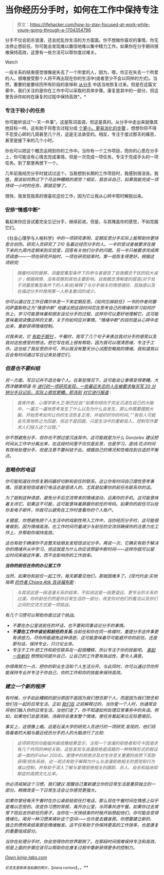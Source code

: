 # 当你经历分手时，如何在工作中保持专注

> 原文：<https://lifehacker.com/how-to-stay-focused-at-work-while-youre-going-through-a-1704354796>

分手不仅会扼杀浪漫，还会扰乱你生活的方方面面。你不想做你喜欢的事情，你无法停止想前任，你可能会发现难以置信地难以集中精力工作。如果你在分手期间很难保持高效，这里有一些方法可以帮你度过难关。

Watch

一段关系的结束感觉很像是失去了一个所爱的人，因为，嗯，你正在失去一个所爱的人。很难接受那个人将不再出现在你的生活中(或者至少不会以同样的方式)。当然，重要的是要经历所有阶段的哀悼和 [从分手](http://lifehacker.com/the-science-behind-why-breakups-suck-and-what-you-can-1460495310) 中适当地恢复过来。但是在这篇文章中，我们关注的是你在工作中可以采取的具体步骤。康复是其中的一部分，但这里告诉你如何在康复的过程中保持高效*。*

### 专注于较小的任务

你可能听说过“一天一件事”。这是陈词滥调，但这是真的。从分手中走出来就像其他目标一样。这有助于将愈合过程分成 [个更小、更易消化的步骤](http://lifehacker.com/how-can-i-turn-vague-goals-into-actionable-to-dos-5925801) 。想想你将不得不忍受心碎的几周甚至几个月，这是无法承受的。相反，专注于度过那天的痛苦，甚至是接下来的几个小时。

你也可以把这个概念运用到你的工作中。当你有一个工作项目，而你的心思在分手上，你可能没有心情去完成事情。但是一次完成一项任务。专注于完成手头的一项任务。到了那里再想下一个。

几年前我经历分手时就试过这个。当我想到长期的工作项目时，我感到很沮丧。我想，*我该如何熬过下个月这种糟糕的感觉？相反，我告诉自己，如果我能完成一项持续一小时的任务，那就足够了。*

很快，我发现我真的很喜欢这份工作，因为它让我从心碎中暂时解脱出来。

### 安排“情感中断”

看起来你应该试着完全忘记分手，继续前进。但是，与其掩盖你的感觉，不如克服它们。

《社会心理学与人格科学》[](http://spp.sagepub.com/content/early/2014/12/18/1948550614563085.abstract)*中的一项研究表明，定期反思分手实际上能帮助你更快愈合创伤。研究人员研究了 210 名最近经历分手的人。一半的受试者被要求在接下来的九周内定期来到实验室，回答有关他们分手的问题。另一半只被要求完成两项调查——一项在研究开始时，一项在研究结束时。第一组恢复得更好。根据这项研究:*

> *随着时间的推移，测量密集型条件下的参与者报告了自我概念干扰的较大减少；根据病情，没有观察到其他主要影响。自我概念清晰度的提高(对于处于测量密集型条件下的人来说)解释了与分手相关的情感侵扰、孤独感以及在描述分手时使用第一人称复数词的减少。*

*你可以通过在工作日偶尔休息一下来定期反思。《如何忘掉前任》一书的作者何塞·冈萨雷斯称之为“情感中断” 他建议把这段时间花在思考自己的情绪和学习如何疗伤上。学习可能意味着和朋友谈论分手的过程，这样你可以更好地理解它。这可能意味着阅读像这样的文章，关于你如何应对事情。“情绪中断”的目的是从心碎中走出来，重新获得情绪控制。*

*对我来说，它 [有助于期刊](http://lifehacker.com/why-you-should-keep-a-journal-and-how-to-start-yours-1547057185) 。午餐时，我写了几个句子来表达我对分手的感受以及我对这些感受的想法。把它写在纸上很有帮助，因为我可以理清思绪，专注于工作。这也给了我反思的许可，所以我没有整天分心试图忽略我的情绪。我知道我以后会有时间通过写日记来处理它们。*

### *但是也不要纠结*

*另一方面，写日记并不适合每个人。在某些情况下，这可能会让事情变得更糟。大西洋健康频道 在 [*进行的一项研究发现，一些最近失恋的人在被要求每天写 20 分钟分手日记后，实际上感觉更糟。耶洗别*](http://www.theatlantic.com/health/archive/2012/11/journaling-after-a-break-up-only-makes-things-worse/265748/) *[对它进行报道](http://jezebel.com/journaling-about-your-breakup-just-makes-it-even-worse-5964577)* *:**

> *首席作者、心理学家大卫·斯巴拉说:“如果你倾向于完全沉浸在自己的大脑中，一遍又一遍地思考发生了什么以及为什么会发生，那么你需要摆脱大脑，开始思考如何让你的生活恢复正常，并组织好你的时间。”“有些人可能会天真地称之为回避，但这不是回避。只是生活中的重新投入，控制写作要求人们投入这个过程。”*

*你不想避免分手，但你也不想过度沉迷其中。这可能就是为什么 Gonzeles 建议把时间从工作中分离出来，在这段时间里不仅仅是反思，也是学习。底线:花点时间有效地处理分手，但是注意不要纠结于此。根据自己的情况和性格找到合适的平衡点。*

### *忽略你的电话*

*你可能知道在你恢复期间最好切断和前任的联系。这让你有时间自己理性思考事情。但是发短信或者打电话总是很诱人的，尤其是如果你的前任先联系你的话。*

*为了抵制这种诱惑，避免分手后交流带来的情绪波动，远离你的手机。这可能意味着关闭它。如果这不可能，这可能意味着屏蔽你前任的号码。如果你的前任可以给你发电子邮件，你就可以避免在工作时查看你的个人账户。*

*关键是，你想避免把个人生活中的戏剧性带入工作中，当你经历分手时，这可能很难做到，因为情绪高涨。在工作时间尽量减少与前任的交流将确保你的注意力在工作上，并帮助你保持高效。*

*这也有助于确保你不会整天给朋友发短信谈论分手。再说一次，它确实有助于解决你的情绪并从中学习。但这就是为什么你应该预留中断时间——这样你就可以留出时间来做这件事，而不会影响你的工作效率。*

***当你的前任在你的办公室工作***

*当然，如果你和前任一起工作，每天都要见他们，那就困难多了。《现代约会:实地指南 [的作者 Chiara Atik 告诉福布斯](http://www.forbes.com/sites/jacquelynsmith/2013/07/17/how-to-work-with-someone-after-a-breakup/) :*

> *与其说这是一段浪漫关系的结束，不如说这是一段更遥远、更专业的关系的过渡。你的前任仍然是你日常生活的一部分，改变你对他们的看法以及你们之间的交流方式是一项挑战。*

*有几个习惯可以帮助你度过这个挑战。*

*   *不要在办公室说前任的坏话，也不要和同事谈论分手的事情。*
*   ***不要在工作中谈论和前任的关系**:当前任和你在同一栋楼时，重提分手这件事更有诱惑力。尽你所能避免这种诱惑，这可能意味着尽可能避开你的前任。还是那句话，保持专业，只讨论业务。*
*   *专注于工作:把工作和前任联系在一起很糟糕，所以专注于你的技能吧。 [拿起一些新的](http://lifehacker.com/commit-an-hour-a-day-to-improving-your-skills-at-work-1577712726) 想想如何提升自己，让自己的工作更有挑战性，更令人满意。*

*你得再努力一点，把你的职业生活和个人生活分开。与此同时，你可以通过尽你所能保持专业并专注于你自己、你的工作和你的技能来保持高效。*

### *建立一个新的程序*

*有时候，分手如此糟糕的部分原因不是因为我们想念那个人，而是因为我们想念和他们在一起的日常生活。正如 [我们在](http://lifehacker.com/how-to-banish-your-ex-from-your-digital-life-5830264) 之前解释过的，当你爱一个人时，你通常会将他们融入你的日常生活。当他们走了，你不知道如何处理日常事务中的失误。例如，如果他们总是洗碗，洗碗将会激发整个情绪，使任务看起来比实际更艰巨。*

*事实上，这很像上瘾。这是石溪大学的研究人员进行的一项研究 发现的，他们将吸毒者的大脑与最近经历分手的人的大脑进行了比较:*

> *这项研究的功能磁共振成像结果显示，注视一个浪漫的拒绝者和可卡因渴求有几个共同的神经关联。这些发现与浪漫拒绝是成瘾的一种特殊形式的假设是一致的(Fisher 2004)。爱情中的拒绝涉及对生存至关重要的皮质下奖励获得/损失系统，这一观点有助于解释为什么与浪漫拒绝相关的感觉和行为难以控制，并有助于深入了解与爱情拒绝相关的跟踪、杀人、自杀和临床抑郁症的高跨文化比率。*

*你必须戒掉这个习惯。我们建议 提醒自己重新建立你的日常生活是重获独立的一部分。稍微改变一下日常生活会让你感觉更强大。*

*如果你曾经每天午餐时在办公桌前给前任打电话，那么现在午餐时间在情感上似乎是难以忍受的。改变你习惯的常规，离开办公室，与同事共进午餐。如果你过去常常下班后去你前任的房子，当你在一天快结束的时候开始想起他们，你可能会变得情绪化。用另一种习惯来填补这个空间——也许是去健身房。你想要建立新的、独立的惯例来结束那些情绪触发。这不仅有助于你保持更高的工作效率，也是康复的重要组成部分。*

*当你在处理分手时，你会觉得你的世界颠倒了。在那段时间很难保持专注和高效。但是上面的步骤应该可以帮助你在康复过程中重新获得更多的控制力。*

*[Open *kinja-labs.com*](http://kinja-labs.com/related-widget/?posts=1660237226,1460495310,1671056421&title=Recommended%20stories)*

*<small>*尼克克里斯库洛拍摄的照片，*</small><small>*【elana centore】*</small>*，，**